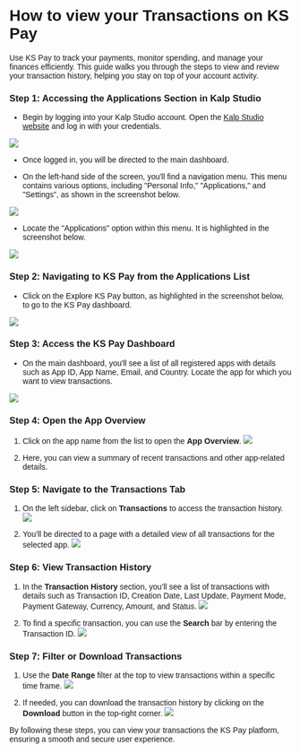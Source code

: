 <style>  body { font-family: "Source Sans 3", sans-serif!important; }</style>
<link href="https://fonts.googleapis.com/css2?family=Source+Sans+3:ital,wght@0,200..900;1,200..900&display=swap" rel="stylesheet">    
<link rel="stylesheet" href="https://fonts.googleapis.com/icon?family=Material+Icons">

# How to view your Transactions on KS Pay

Use KS Pay to track your payments, monitor spending, and manage your finances efficiently. This guide walks you through the steps to view and review your transaction history, helping you stay on top of your account activity.

### **Step 1: Accessing the Applications Section in Kalp Studio**

-   Begin by logging into your Kalp Studio account. Open the [Kalp Studio website](https://accounts.kalp.studio/login?redirect_url=https://console.kalp.studio "https://accounts.kalp.studio/login?redirect_url=https://console.kalp.studio") and log in with your credentials.
    

![](https://docs-images-kalp-studio.s3.ap-south-1.amazonaws.com/Audit+2/viewtrans/vt1.png)

-   Once logged in, you will be directed to the main dashboard.
    
-   On the left-hand side of the screen, you'll find a navigation menu. This menu contains various options, including "Personal Info," "Applications," and "Settings”, as shown in the screenshot below.
    

![](https://docs-images-kalp-studio.s3.ap-south-1.amazonaws.com/Audit+2/viewtrans/vt2.png)

-   Locate the "Applications" option within this menu. It is highlighted in the screenshot below.
    

![](https://docs-images-kalp-studio.s3.ap-south-1.amazonaws.com/Audit+2/viewtrans/vt3.png)

### **Step 2: Navigating to KS Pay from the Applications List**

-   Click on the Explore KS Pay button, as highlighted in the screenshot below, to go to the KS Pay dashboard.
    

![](https://docs-images-kalp-studio.s3.ap-south-1.amazonaws.com/Audit+2/viewtrans/vt4.png)

### **Step 3: Access the KS Pay Dashboard**

-   On the main dashboard, you'll see a list of all registered apps with details such as App ID, App Name, Email, and Country. Locate the app for which you want to view transactions.

![](https://docs-images-kalp-studio.s3.ap-south-1.amazonaws.com/Audit+2/viewtrans/vt5.png)
    

### **Step 4: Open the App Overview**

1.  Click on the app name from the list to open the **App Overview**.
![](https://docs-images-kalp-studio.s3.ap-south-1.amazonaws.com/Audit+2/viewtrans/vt7.png)   

2.  Here, you can view a summary of recent transactions and other app-related details.
    

### **Step 5: Navigate to the Transactions Tab**

1.  On the left sidebar, click on **Transactions** to access the transaction history.
![](https://docs-images-kalp-studio.s3.ap-south-1.amazonaws.com/Audit+2/viewtrans/vt8.png)

2.  You’ll be directed to a page with a detailed view of all transactions for the selected app.
![](https://docs-images-kalp-studio.s3.ap-south-1.amazonaws.com/Audit+2/viewtrans/vt9.png)

### **Step 6: View Transaction History**

1.  In the **Transaction History** section, you’ll see a list of transactions with details such as Transaction ID, Creation Date, Last Update, Payment Mode, Payment Gateway, Currency, Amount, and Status.
![](https://docs-images-kalp-studio.s3.ap-south-1.amazonaws.com/Audit+2/viewtrans/vt10.png)

2.  To find a specific transaction, you can use the **Search** bar by entering the Transaction ID.
![](https://docs-images-kalp-studio.s3.ap-south-1.amazonaws.com/Audit+2/viewtrans/vt11.png)

### **Step 7: Filter or Download Transactions**

1.  Use the **Date Range** filter at the top to view transactions within a specific time frame.
![](https://docs-images-kalp-studio.s3.ap-south-1.amazonaws.com/Audit+2/viewtrans/vt12.png)

2.  If needed, you can download the transaction history by clicking on the **Download** button in the top-right corner.
![](https://docs-images-kalp-studio.s3.ap-south-1.amazonaws.com/Audit+2/viewtrans/vt13.png)

By following these steps, you can view your transactions the KS Pay platform, ensuring a smooth and secure user experience.